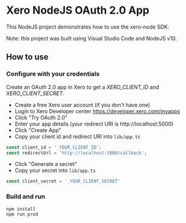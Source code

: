 # Xero NodeJS OAuth 2.0 App
This NodeJS project demonstrates how to use the xero-node SDK. 

Note: this project was built using Visual Studio Code and NodeJS v10.

## How to use

### Configure with your credentials
Create an OAuth 2.0 app in Xero to get a _XERO_CLIENT_ID_ and _XERO_CLIENT_SECRET_.

* Create a free Xero user account (if you don't have one) 
* Login to Xero Developer center https://developer.xero.com/myapps
* Click "Try OAuth 2.0"
* Enter your app details (your redirect URI is http://localhost:5000)
* Click "Create App"
* Copy your client id and redirect URI into `lib/app.ts`
```js
const client_id = '_YOUR_CLIENT_ID';
const redirectUrl = 'http://localhost:5000/callback';
```
<!-- "create app" screenshot -->

* Click "Generate a secret"
* Copy your secret into `lib/app.ts`
```js
const client_secret = '_YOUR_CLIENT_SECRET'
```

<!-- "generate secret" screenshot -->

### Build and run

```sh
npm install
npm run prod
```